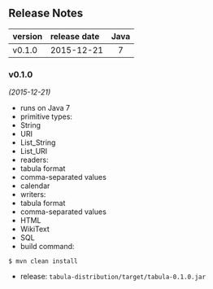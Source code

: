 
## Release Notes

| version | release date | Java |
|:--------|:-------------|:----:|
| v0.1.0  | 2015-12-21   | 7    |



### v0.1.0
*(2015-12-21)*
* runs on Java 7
* primitive types:
 * String
 * URI
 * List_String
 * List_URI
* readers:
 * tabula format
 * comma-separated values
 * calendar
* writers:
 * tabula format
 * comma-separated values
 * HTML
 * WikiText
 * SQL
* build command:
```
$ mvn clean install
```
* release: `tabula-distribution/target/tabula-0.1.0.jar`



